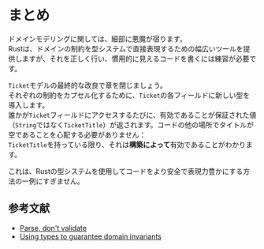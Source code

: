 # まとめ

ドメインモデリングに関しては、細部に悪魔が宿ります。  
Rustは、ドメインの制約を型システムで直接表現するための幅広いツールを提供しますが、それを正しく行い、慣用的に見えるコードを書くには練習が必要です。

`Ticket`モデルの最終的な改良で章を閉じましょう。  
それぞれの制約をカプセル化するために、`Ticket`の各フィールドに新しい型を導入します。  
誰かが`Ticket`フィールドにアクセスするたびに、有効であることが保証された値（`String`ではなく`TicketTitle`）が返されます。コードの他の場所でタイトルが空であることを心配する必要がありません：  
`TicketTitle`を持っている限り、それは**構築によって**有効であることがわかります。

これは、Rustの型システムを使用してコードをより安全で表現力豊かにする方法の一例にすぎません。

## 参考文献

- [Parse, don't validate](https://lexi-lambda.github.io/blog/2019/11/05/parse-don-t-validate/)
- [Using types to guarantee domain invariants](https://www.lpalmieri.com/posts/2020-12-11-zero-to-production-6-domain-modelling/)